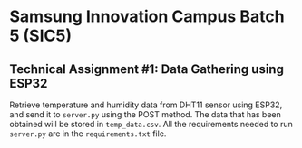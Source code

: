 # Samsung Innovation Campus Batch 5 (SIC5)
## Technical Assignment #1: Data Gathering using ESP32

Retrieve temperature and humidity data from DHT11 sensor using ESP32, and send it to `server.py` using the POST method. The data that has been obtained will be stored in `temp_data.csv`. All the requirements needed to run `server.py` are in the `requirements.txt` file.